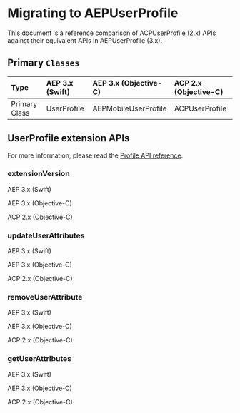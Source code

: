 # Migrating to AEPUserProfile

This document is a reference comparison of ACPUserProfile (2.x) APIs against their equivalent APIs in AEPUserProfile (3.x).

## Primary `Classes`

| Type | AEP 3.x (Swift) | AEP 3.x (Objective-C) | ACP 2.x (Objective-C) |
| :--- | :--- | :--- | :--- |
| Primary Class | UserProfile | AEPMobileUserProfile | ACPUserProfile |

## UserProfile extension APIs

For more information, please read the [Profile API reference](./api-reference.md).

### extensionVersion

<TabsBlock orientation="horizontal" slots="heading, content" repeat="3"/>

AEP 3.x (Swift)

<ExtensionVersionAEPSwift/>

AEP 3.x (Objective-C)

<ExtensionVersionAEPObjectiveC/>

ACP 2.x (Objective-C)

<ExtensionVersionACPObjectiveC/>

### updateUserAttributes

<TabsBlock orientation="horizontal" slots="heading, content" repeat="3"/>

AEP 3.x (Swift)

<UpdateUserAttributesAEPSwift/>

AEP 3.x (Objective-C)

<UpdateUserAttributesAEPObjectiveC/>

ACP 2.x (Objective-C)

<UpdateUserAttributesACPObjectiveC/>

### removeUserAttribute

<TabsBlock orientation="horizontal" slots="heading, content" repeat="3"/>

AEP 3.x (Swift)

<RemoveUserAttributeAEPSwift/>

AEP 3.x (Objective-C)

<RemoveUserAttributeAEPObjectiveC/>

ACP 2.x (Objective-C)

<RemoveUserAttributeACPObjectiveC/>

### getUserAttributes

<TabsBlock orientation="horizontal" slots="heading, content" repeat="3"/>

AEP 3.x (Swift)

<GetUserAttributesAEPSwift/>

AEP 3.x (Objective-C)

<GetUserAttributesAEPObjectiveC/>

ACP 2.x (Objective-C)

<GetUserAttributesACPObjectiveC/>